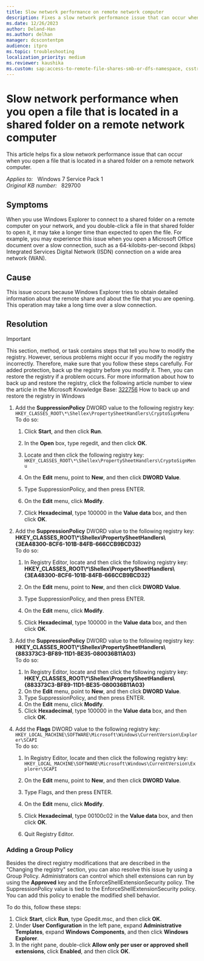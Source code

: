 ```yaml
---
title: Slow network performance on remote network computer
description: Fixes a slow network performance issue that can occur when you open a file that is located in a shared folder on a remote network computer.
ms.date: 12/26/2023
author: Deland-Han
ms.author: delhan
manager: dcscontentpm
audience: itpro
ms.topic: troubleshooting
localization_priority: medium
ms.reviewer: kaushika
ms.custom: sap:access-to-remote-file-shares-smb-or-dfs-namespace, csstroubleshoot
---
```

# Slow network performance when you open a file that is located in a shared folder on a remote network computer

This article helps fix a slow network performance issue that can occur when you open a file that is located in a shared folder on a remote network computer.

_Applies to:_ &nbsp; Windows 7 Service Pack 1  
_Original KB number:_ &nbsp; 829700

## Symptoms

When you use Windows Explorer to connect to a shared folder on a remote computer on your network, and you double-click a file in that shared folder to open it, it may take a longer time than expected to open the file. For example, you may experience this issue when you open a Microsoft Office document over a slow connection, such as a 64-kilobits-per-second (kbps) Integrated Services Digital Network (ISDN) connection on a wide area network (WAN).

## Cause

This issue occurs because Windows Explorer tries to obtain detailed information about the remote share and about the file that you are opening. This operation may take a long time over a slow connection.

## Resolution

> [!IMPORTANT]
> This section, method, or task contains steps that tell you how to modify the registry. However, serious problems might occur if you modify the registry incorrectly. Therefore, make sure that you follow these steps carefully. For added protection, back up the registry before you modify it. Then, you can restore the registry if a problem occurs. For more information about how to back up and restore the registry, click the following article number to view the article in the Microsoft Knowledge Base: [322756](https://support.microsoft.com/help/322756) How to back up and restore the registry in Windows  

1. Add the **SuppressionPolicy** DWORD value to the following registry key: `HKEY_CLASSES_ROOT\*\Shellex\PropertySheetHandlers\CryptoSignMenu`  
To do so:  

    1. Click **Start**, and then click **Run**.
    2. In the **Open** box, type regedit, and then click **OK**.
    3. Locate and then click the following registry key: `HKEY_CLASSES_ROOT\*\Shellex\PropertySheetHandlers\CryptoSignMenu`  

    4. On the **Edit** menu, point to **New**, and then click **DWORD Value**.
    5. Type SuppressionPolicy, and then press ENTER.
    6. On the **Edit** menu, click **Modify**.
    7. Click **Hexadecimal**, type 100000 in the **Value data** box, and then click **OK**.
2. Add the **SuppressionPolicy** DWORD value to the following registry key: **HKEY_CLASSES_ROOT\\*\Shellex\PropertySheetHandlers\\{3EA48300-8CF6-101B-84FB-666CCB9BCD32}**  
To do so:
    1. In Registry Editor, locate and then click the following registry key: **HKEY_CLASSES_ROOT\\*\Shellex\PropertySheetHandlers\\{3EA48300-8CF6-101B-84FB-666CCB9BCD32}**  

    2. On the **Edit** menu, point to **New**, and then click **DWORD Value**.
    3. Type SuppressionPolicy, and then press ENTER.
    4. On the **Edit** menu, click **Modify**.
    5. Click **Hexadecimal**, type 100000 in the **Value data** box, and then click **OK**.
3. Add the **SuppressionPolicy** DWORD value to the following registry key: **HKEY_CLASSES_ROOT\\*\Shellex\PropertySheetHandlers\\{883373C3-BF89-11D1-BE35-080036B11A03}**  
To do so:
    1. In Registry Editor, locate and then click the following registry key: **HKEY_CLASSES_ROOT\\*\Shellex\PropertySheetHandlers\\{883373C3-BF89-11D1-BE35-080036B11A03}**  
    2. On the **Edit** menu, point to **New**, and then click **DWORD Value**.
    3. Type SuppressionPolicy, and then press ENTER.
    4. On the **Edit** menu, click **Modify**.
    5. Click **Hexadecimal**, type 100000 in the **Value data** box, and then click **OK**.
4. Add the **Flags** DWORD value to the following registry key: `HKEY_LOCAL_MACHINE\SOFTWARE\Microsoft\Windows\CurrentVersion\Explorer\SCAPI`  
To do so:
    1. In Registry Editor, locate and then click the following registry key: `HKEY_LOCAL_MACHINE\SOFTWARE\Microsoft\Windows\CurrentVersion\Explorer\SCAPI`  

    2. On the **Edit** menu, point to **New**, and then click **DWORD Value**.
    3. Type Flags, and then press ENTER.
    4. On the **Edit** menu, click **Modify**.
    5. Click **Hexadecimal**, type 00100c02 in the **Value data** box, and then click **OK**.
    6. Quit Registry Editor.

### Adding a Group Policy

Besides the direct registry modifications that are described in the "Changing the registry" section, you can also resolve this issue by using a Group Policy. Administrators can control which shell extensions can run by using the **Approved** key and the EnforceShellExtensionSecurity policy. The SuppressionPolicy value is tied to the EnforceShellExtensionSecurity policy. You can add this policy to enable the modified shell behavior.

To do this, follow these steps:  

1. Click **Start**, click **Run**, type Gpedit.msc, and then click **OK**.
2. Under **User Configuration** in the left pane, expand **Administrative Templates**, expand **Windows Components**, and then click **Windows Explorer**.
3. In the right pane, double-click **Allow only per user or approved shell extensions**, click **Enabled**, and then click **OK**.
